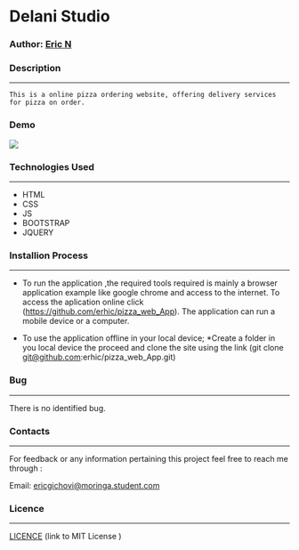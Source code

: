 # Delani Studio

### Author:  [Eric N](https://github.com/erhic/pizza_web_App)

### Description
----
    This is a online pizza ordering website, offering delivery services for pizza on order.

 ### Demo
<img src="licence/PizzaIn.gif">





### Technologies Used
----
- HTML
- CSS
- JS
- BOOTSTRAP
- JQUERY

### Installion Process
----
* To run the application ,the required tools required is mainly a browser application example like google chrome and access to the internet. To access the aplication online click (https://github.com/erhic/pizza_web_App).
The application can run a mobile device or a computer.

* To use the application offline in your local device;
*Create a folder in you local device the proceed and clone the site using the link (git clone git@github.com:erhic/pizza_web_App.git)
### Bug
----
There is no identified bug.

### Contacts
----
For feedback or any information pertaining this project feel free to reach me through :

Email: ericgichovi@moringa.student.com

### Licence 
---

[ LICENCE](LICENSE) 
 (link to MIT License )

